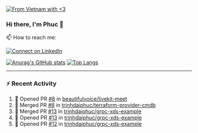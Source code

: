 [![From Vietnam with <3](https://raw.githubusercontent.com/webuild-community/badge/master/svg/love.svg)](https://webuild.community)

### Hi there, I'm Phuc 👋

📫 How to reach me:

[![Connect on LinkedIn](https://img.shields.io/badge/--linkedin?label=LinkedIn&logo=LinkedIn&style=social)](https://www.linkedin.com/in/trinh-dai-phuc/)


[![Anurag's GitHub stats](https://phuc-github-readme-stats.vercel.app/api?username=trinhdaiphuc&count_private=true&show_icons=true&theme=synthwave)](https://github.com/anuraghazra/github-readme-stats)
[![Top Langs](https://phuc-github-readme-stats.vercel.app/api/top-langs/?username=trinhdaiphuc&theme=synthwave&show_icons=true&layout=compact&langs_count=8&hide=html,css,scss,less,handlebars,ejs)](https://github.com/anuraghazra/github-readme-stats)


---

### :zap: Recent Activity

<!--START_SECTION:activity-->
1. 💪 Opened PR [#8](https://github.com/beautifulvoice/livekit-meet/pull/8) in [beautifulvoice/livekit-meet](https://github.com/beautifulvoice/livekit-meet)
2. 🎉 Merged PR [#8](https://github.com/trinhdaiphuc/terraform-provider-cmdb/pull/8) in [trinhdaiphuc/terraform-provider-cmdb](https://github.com/trinhdaiphuc/terraform-provider-cmdb)
3. 🎉 Merged PR [#13](https://github.com/trinhdaiphuc/grpc-xds-example/pull/13) in [trinhdaiphuc/grpc-xds-example](https://github.com/trinhdaiphuc/grpc-xds-example)
4. 💪 Opened PR [#13](https://github.com/trinhdaiphuc/grpc-xds-example/pull/13) in [trinhdaiphuc/grpc-xds-example](https://github.com/trinhdaiphuc/grpc-xds-example)
5. 💪 Opened PR [#12](https://github.com/trinhdaiphuc/grpc-xds-example/pull/12) in [trinhdaiphuc/grpc-xds-example](https://github.com/trinhdaiphuc/grpc-xds-example)
<!--END_SECTION:activity-->
